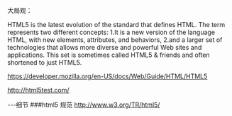 
大局观：

HTML5 is the latest evolution of the standard that defines HTML. The term represents two different concepts:
1.It is a new version of the language HTML, with new elements, attributes, and behaviors,
2.and a larger set of technologies that allows more diverse and powerful Web sites and applications. This set is sometimes called HTML5 & friends and often shortened to just HTML5.


https://developer.mozilla.org/en-US/docs/Web/Guide/HTML/HTML5

http://html5test.com/


---细节 
###html5 规范
http://www.w3.org/TR/html5/
